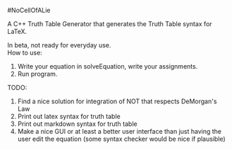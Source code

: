 #NoCellOfALie

A C++ Truth Table Generator that generates the Truth Table syntax for LaTeX. 

In beta, not ready for everyday use.  
How to use:  
1. Write your equation in solveEquation, write your assignments.
2. Run program.

TODO:  
1. Find a nice solution for integration of NOT that respects DeMorgan's Law
2. Print out latex syntax for truth table  
3. Print out markdown syntax for truth table  
4. Make a nice GUI or at least a better user interface than just having the user edit the equation (some syntax checker would be nice if plausible)
